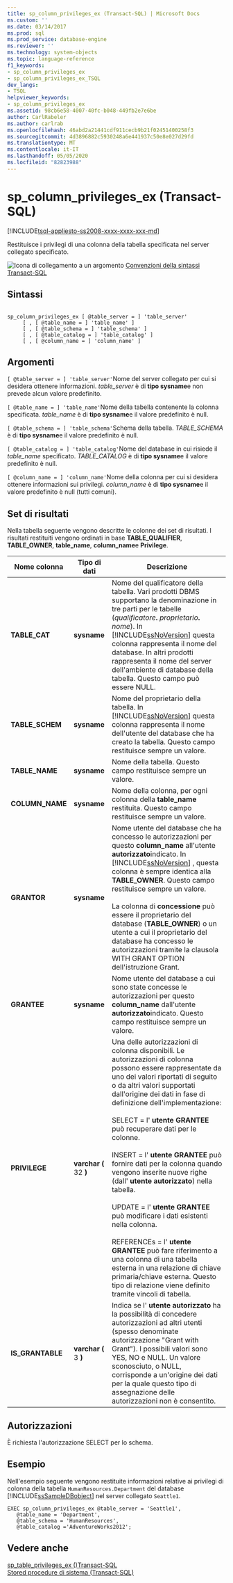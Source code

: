 ```yaml
---
title: sp_column_privileges_ex (Transact-SQL) | Microsoft Docs
ms.custom: ''
ms.date: 03/14/2017
ms.prod: sql
ms.prod_service: database-engine
ms.reviewer: ''
ms.technology: system-objects
ms.topic: language-reference
f1_keywords:
- sp_column_privileges_ex
- sp_column_privileges_ex_TSQL
dev_langs:
- TSQL
helpviewer_keywords:
- sp_column_privileges_ex
ms.assetid: 98cb6e58-4007-40fc-b048-449fb2e7e6be
author: CarlRabeler
ms.author: carlrab
ms.openlocfilehash: 46abd2a21441cdf911cecb9b21f02451400258f3
ms.sourcegitcommit: 4d3896882c5930248a6e441937c50e8e027d29fd
ms.translationtype: MT
ms.contentlocale: it-IT
ms.lasthandoff: 05/05/2020
ms.locfileid: "82823988"
---
```

# <a name="sp_column_privileges_ex-transact-sql"></a>sp_column_privileges_ex (Transact-SQL)
[!INCLUDE[tsql-appliesto-ss2008-xxxx-xxxx-xxx-md](../../includes/tsql-appliesto-ss2008-xxxx-xxxx-xxx-md.md)]

  Restituisce i privilegi di una colonna della tabella specificata nel server collegato specificato.  
  
 ![Icona di collegamento a un argomento](../../database-engine/configure-windows/media/topic-link.gif "Icona di collegamento a un argomento") [Convenzioni della sintassi Transact-SQL](../../t-sql/language-elements/transact-sql-syntax-conventions-transact-sql.md)  
  
## <a name="syntax"></a>Sintassi  
  
```  
  
sp_column_privileges_ex [ @table_server = ] 'table_server'   
     [ , [ @table_name = ] 'table_name' ]   
     [ , [ @table_schema = ] 'table_schema' ]   
     [ , [ @table_catalog = ] 'table_catalog' ]   
     [ , [ @column_name = ] 'column_name' ]  
```  
  
## <a name="arguments"></a>Argomenti  
`[ @table_server = ] 'table_server'`Nome del server collegato per cui si desidera ottenere informazioni. *table_server* è di **tipo sysname**e non prevede alcun valore predefinito.  
  
`[ @table_name = ] 'table_name'`Nome della tabella contenente la colonna specificata. *table_name* è di **tipo sysname**e il valore predefinito è null.  
  
`[ @table_schema = ] 'table_schema'`Schema della tabella. *TABLE_SCHEMA* è di **tipo sysname**e il valore predefinito è null.  
  
`[ @table_catalog = ] 'table_catalog'`Nome del database in cui risiede il *table_name* specificato. *TABLE_CATALOG* è di **tipo sysname**e il valore predefinito è null.  
  
`[ @column_name = ] 'column_name'`Nome della colonna per cui si desidera ottenere informazioni sui privilegi. *column_name* è di **tipo sysname**e il valore predefinito è null (tutti comuni).  
  
## <a name="result-sets"></a>Set di risultati  
 Nella tabella seguente vengono descritte le colonne dei set di risultati. I risultati restituiti vengono ordinati in base **TABLE_QUALIFIER**, **TABLE_OWNER**, **table_name**, **column_name**e **Privilege**.  
  
|Nome colonna|Tipo di dati|Descrizione|  
|-----------------|---------------|-----------------|  
|**TABLE_CAT**|**sysname**|Nome del qualificatore della tabella. Vari prodotti DBMS supportano la denominazione in tre parti per le tabelle (_qualificatore_**.** _proprietario_**.** _nome_). In [!INCLUDE[ssNoVersion](../../includes/ssnoversion-md.md)] questa colonna rappresenta il nome del database. In altri prodotti rappresenta il nome del server dell'ambiente di database della tabella. Questo campo può essere NULL.|  
|**TABLE_SCHEM**|**sysname**|Nome del proprietario della tabella. In [!INCLUDE[ssNoVersion](../../includes/ssnoversion-md.md)] questa colonna rappresenta il nome dell'utente del database che ha creato la tabella. Questo campo restituisce sempre un valore.|  
|**TABLE_NAME**|**sysname**|Nome della tabella. Questo campo restituisce sempre un valore.|  
|**COLUMN_NAME**|**sysname**|Nome della colonna, per ogni colonna della **table_name** restituita. Questo campo restituisce sempre un valore.|  
|**GRANTOR**|**sysname**|Nome utente del database che ha concesso le autorizzazioni per questo **column_name** all'utente **autorizzato**indicato. In [!INCLUDE[ssNoVersion](../../includes/ssnoversion-md.md)] , questa colonna è sempre identica alla **TABLE_OWNER**. Questo campo restituisce sempre un valore.<br /><br /> La colonna di **concessione** può essere il proprietario del database (**TABLE_OWNER**) o un utente a cui il proprietario del database ha concesso le autorizzazioni tramite la clausola WITH GRANT OPTION dell'istruzione Grant.|  
|**GRANTEE**|**sysname**|Nome utente del database a cui sono state concesse le autorizzazioni per questo **column_name** dall'utente **autorizzato**indicato. Questo campo restituisce sempre un valore.|  
|**PRIVILEGE**|**varchar (** 32 **)**|Una delle autorizzazioni di colonna disponibili. Le autorizzazioni di colonna possono essere rappresentate da uno dei valori riportati di seguito o da altri valori supportati dall'origine dei dati in fase di definizione dell'implementazione:<br /><br /> SELECT = l' **utente GRANTEE** può recuperare dati per le colonne.<br /><br /> INSERT = l' **utente GRANTEE** può fornire dati per la colonna quando vengono inserite nuove righe (dall' **utente autorizzato**) nella tabella.<br /><br /> UPDATE = l' **utente GRANTEE** può modificare i dati esistenti nella colonna.<br /><br /> REFERENCEs = l' **utente GRANTEE** può fare riferimento a una colonna di una tabella esterna in una relazione di chiave primaria/chiave esterna. Questo tipo di relazione viene definito tramite vincoli di tabella.|  
|**IS_GRANTABLE**|**varchar (** 3 **)**|Indica se l' **utente autorizzato** ha la possibilità di concedere autorizzazioni ad altri utenti (spesso denominate autorizzazione "Grant with Grant"). I possibili valori sono YES, NO e NULL. Un valore sconosciuto, o NULL, corrisponde a un'origine dei dati per la quale questo tipo di assegnazione delle autorizzazioni non è consentito.|  
  
## <a name="permissions"></a>Autorizzazioni  
 È richiesta l'autorizzazione SELECT per lo schema.  
  
## <a name="examples"></a>Esempio  
 Nell'esempio seguente vengono restituite informazioni relative ai privilegi di colonna della tabella `HumanResources.Department` del database [!INCLUDE[ssSampleDBobject](../../includes/sssampledbobject-md.md)] nel server collegato `Seattle1`.  
  
```  
EXEC sp_column_privileges_ex @table_server = 'Seattle1',   
   @table_name = 'Department',   
   @table_schema = 'HumanResources',  
   @table_catalog ='AdventureWorks2012';  
```  
  
## <a name="see-also"></a>Vedere anche  
 [sp_table_privileges_ex &#40;&#41;Transact-SQL](../../relational-databases/system-stored-procedures/sp-table-privileges-ex-transact-sql.md)   
 [Stored procedure di sistema &#40;Transact-SQL&#41;](../../relational-databases/system-stored-procedures/system-stored-procedures-transact-sql.md)  
  
  
